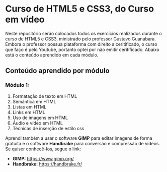 # Curso de HTML5 e CSS3, do Curso em vídeo

Neste repositório serão colocados todos os exercícios realizados durante o curso de HTML5 e CSS3, ministrado pelo professor Gustavo Guanabara. Embora o professor possua plataforma com direito a ceritificado, o curso que faço é pelo Youtube, portanto optei por não emitir ceritificado. Abaixo está o conteúdo aprendido em cada módulo.

## Conteúdo aprendido por módulo

### Módulo 1:
1. Formatação de texto em HTML
2. Semântica em HTML
3. Listas em HTML
4. Links em HTML
5. Uso de imagens em HTML
6. Áudio e vídeo em HTML
7. Técnicas de inserção de estilo css

Aprendi também a usar o software **GIMP** para editar imagens de forma gratuita e o software **Handbrake** para conversão e compressão de vídeos. Se quiser conhecê-los, segue o link:
- **GIMP:** https://www.gimp.org/
- **Handbrake:**  https://handbrake.fr/
